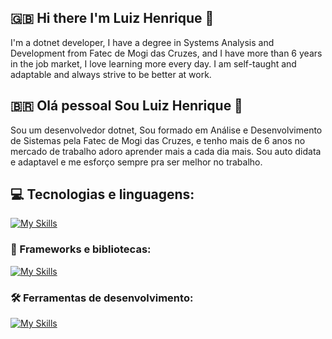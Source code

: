 ## :uk: Hi there I'm Luiz Henrique 👋

I'm a dotnet developer, I have a degree in Systems Analysis and Development from Fatec de Mogi das Cruzes, and I have more than 6 years in the job market, I love learning more every day. I am self-taught and adaptable and always strive to be better at work. 

## :brazil: Olá pessoal Sou Luiz Henrique 👋

Sou um desenvolvedor dotnet, Sou formado em Análise e Desenvolvimento de Sistemas pela Fatec de Mogi das Cruzes, e tenho mais de 6 anos no mercado de trabalho adoro aprender mais a cada dia mais. Sou auto didata e adaptavel e me esforço sempre pra ser melhor no trabalho. 

## 💻 Tecnologias e linguagens: 
[![My Skills](https://skillicons.dev/icons?i=html,css,js,cs,flutter,nodejs,mysql,postgresql,dynamodb,firebase)](https://skillicons.dev)

### 🚀 Frameworks e bibliotecas:
[![My Skills](https://skillicons.dev/icons?i=dotnet,express,angular,bootstrap,jquery,&perline=5)](https://skillicons.dev)

### 🛠️ Ferramentas de desenvolvimento:
[![My Skills](https://skillicons.dev/icons?i=git,github,gitlab,linux,aws,azure,vscode,postman,git,docker,kubernetes,aws,azure,figma,openshift&perline=5)](https://skillicons.dev)

 <!--
**Luiz-HSSD/Luiz-HSSD** is a ✨ _special_ ✨ repository because its `README.md` (this file) appears on your GitHub profile.

Here are some ideas to get you started:

- 🔭 I’m currently working on ...
- 🌱 I’m currently learning ...
- 👯 I’m looking to collaborate on ...
- 🤔 I’m looking for help with ...
- 💬 Ask me about ...
- 📫 How to reach me: ...
- 😄 Pronouns: ...
- ⚡ Fun fact: ...
-->
